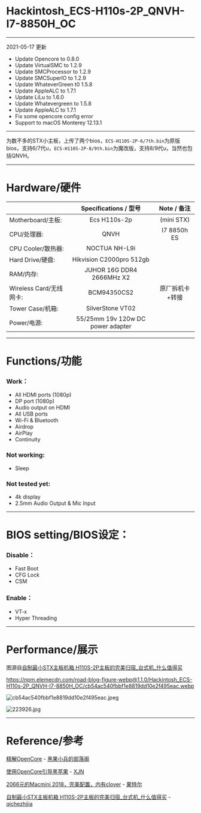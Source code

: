 # Hackintosh_ECS-H110s-2P_QNVH-I7-8850H_OC

---

2021-05-17 更新

- Update Opencore to 0.8.0  
- Update VirtualSMC to 1.2.9
- Update SMCProcessor to 1.2.9
- Update SMCSuperIO to 1.2.9
- Update WhateverGreen t0 1.5.8
- Update AppleALC to 1.7.1
- Update LiLu to 1.6.0    
- Update Whatevergreen to 1.5.8     
- Update AppleALC to 1.7.1  
- Fix some opencore config error
- Support to macOS Monterey 12.13.1

---

为数不多的STX小主板，上传了两个bios，```ECS-H110S-2P-6/7th.bin```为原版bios，支持6/7代u，```ECS-H110S-2P-8/9th.bin```为魔改版，支持8/9代u，当然也包括QNVH。

---

# Hardware/硬件

|                     | Specifications / 型号               | Note / 备注   |
| ------------------- |:---------------------------------:|:-----------:|
| Motherboard/主板:     | Ecs H110s-2p                      | (mini STX)  |
| CPU/处理器:            | QNVH                              | I7 8850h ES |
| CPU Cooler/散热器:     | NOCTUA NH-L9i                     |             |
| Hard Drive/硬盘:      | Hikvision C2000pro 512gb          |             |
| RAM/内存:             | JUHOR 16G DDR4 2666MHz X2         |             |
| Wireless Card/无线网卡: | BCM94350CS2                    	| 原厂拆机卡+转接    |
| Tower Case/机箱:      | SilverStone VT02                  |             |
| Power/电源:           | 55/25mm 19v 120w DC power adapter |             |

---

# Functions/功能

### Work：

- All HDMI ports (1080p)  
- DP port (1080p)  
- Audio output on HDMI  
- All USB ports  
- Wi-Fi & Bluetooth  
- Airdrop  
- AirPlay  
- Continuity  

### Not working:

- Sleep  

### Not tested yet:

- 4k display  
- 2.5mm Audio Output & Mic Input

---

# BIOS setting/BIOS设定：

### Disable：

- Fast Boot  
- CFG Lock   
- CSM   

### Enable：

- VT-x  
- Hyper Threading  

---

# Performance/展示

图源自[自制最小STX主板机箱 H110S-2P主板的完美归宿_台式机_什么值得买](https://post.smzdm.com/p/a3g7rlzn/)

https://npm.elemecdn.com/road-blog-figure-webp@1.1.0/Hackintosh_ECS-H110s-2P_QNVH-I7-8850H_OC/cb54ac540fbbf1e8819dd10e2f495eac.webp

![cb54ac540fbbf1e8819dd10e2f495eac.jpeg](https://npm.elemecdn.com/road-blog-figure-webp@1.1.0/Hackintosh_ECS-H110s-2P_QNVH-I7-8850H_OC/cb54ac540fbbf1e8819dd10e2f495eac.webp)

![223926.jpg](https://npm.elemecdn.com/road-blog-figure-webp@1.1.0/Hackintosh_ECS-H110s-2P_QNVH-I7-8850H_OC/223926.webp)



---

# Reference/参考

[精解OpenCore](https://blog.daliansky.net/OpenCore-BootLoader.html) - [黑果小兵的部落阁 ](https://blog.daliansky.net/)

[使用OpenCore引导黑苹果](https://blog.xjn819.com/?p=543) - [XJN](https://blog.xjn819.com/) 

[2066元的Macmini 2018，完美配置，内有clover](https://bbs.pcbeta.com/forum.php?mod=viewthread&tid=1821138) - [果特尔](https://i.pcbeta.com/space-uid-2873645.html)

[自制最小STX主板机箱 H110S-2P主板的完美归宿_台式机_什么值得买](https://post.smzdm.com/p/a3g7rlzn/) - [qichezhijia](https://zhiyou.smzdm.com/member/3401236017/)